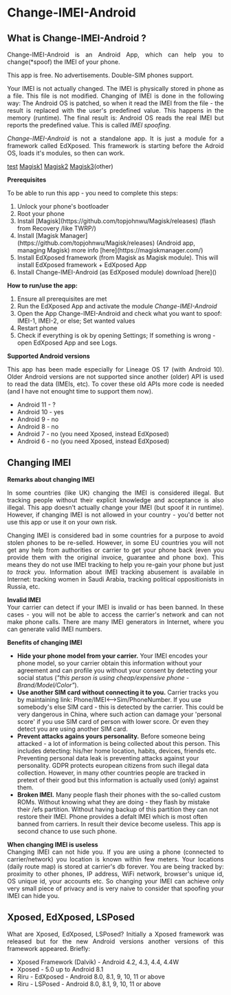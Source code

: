 # Change-IMEI-Android

## What is Change-IMEI-Android ?

<p align="justify">
Change-IMEI-Android is an Android App, which can help you to change(*spoof) the IMEI of your phone.
</p>

<p align="justify">
This app is free. No advertisements. Double-SIM phones support.
</p>


<p align="justify">
Your IMEI is not actually changed. The IMEI is physically stored in phone as a file. This file is not modified.
Changing of IMEI is done in the following way: The Android OS is patched, so when it read the IMEI from the file - 
the result is replaced with the user's predefined value. This happens in the memory (runtime). The final result
is: Android OS reads the real IMEI but reports the predefined value. This is called <i>IMEI spoofing</i>.
</p>

<p align="justify">
<i>Change-IMEI-Android</i> is not a standalone app. It is just a module for a framework called EdXposed.
This framework is starting before the Adroid OS, loads it's modules, so then can work.
</p>

[test](http://google.com)
[Magisk1](https://github.com/topjohnwu/Magisk/releases)
[Magisk2](<https://github.com/topjohnwu/Magisk/releases>)
[Magisk3](https://github.com/topjohnwu/Magisk/releases)(other)

<b>Prerequisites</b>
<p align="justify">
To be able to run this app - you need to complete this steps:
	<ol>
		<li>Unlock your phone's bootloader</li>
		<li>Root your phone</li>
		<li>Install [Magisk](https://github.com/topjohnwu/Magisk/releases) &#40;flash from Recovery /like TWRP/&#41;</li>
		<li>Install [Magisk Manager](https://github.com/topjohnwu/Magisk/releases) (Android app, managing Magisk) more info [here](https://magiskmanager.com/)</li>
		<li>Install EdXposed framework (from Magisk as Magisk module). This will install EdXposed framework + EdXposed App</li>
		<li>Install Change-IMEI-Android (as EdXposed module) download [here]()</li>
	</ol>
</p>

<b>How to run/use the app:</b>
<p align="justify">
	<ol>
		<li>Ensure all prerequisites are met</li>
		<li>Run the EdXposed App and activate the module <i>Change-IMEI-Android</i></li>
		<li>Open the App Change-IMEI-Android and check what you want to spoof: IMEI-1, IMEI-2, or else; Set wanted values</li>
		<li>Restart phone</li>
		<li>Check if everything is ok by opening Settings; If something is wrong - open EdXposed App and see Logs.</li>
	</ol>

</p>

<b>Supported Android versions</b>
<p align="justify">
This app has been made especially for Lineage OS 17 (with Android 10). 
Older Android versions are not supported since another (older) API is used to read the data (IMEIs, etc).
To cover these old APIs more code is needed (and I have not enought time to support them now).
	<ul>
		<li>Android 11 - ?</li>
		<li>Android 10 - yes</li>
		<li>Android  9 - no </li>
		<li>Android  8 - no </li>
		<li>Android  7 - no (you need Xposed, instead EdXposed)</li>
		<li>Android  6 - no (you need Xposed, instead EdXposed)</li>
	</ul>
</p>

## Changing IMEI

<b>Remarks about changing IMEI</b>
<p align="justify">
In some countries (like UK) changing the IMEI is considered illegal. But tracking people without their explicit knowledge and acceptance is also illegal. This app doesn't actually change your IMEI (but spoof it in runtime). However, if changing IMEI is not allowed in your country - you'd better not use this app or use it on your own risk. 
</p>

<p align="justify">
Changing IMEI is considered bad in some countries for a purpose to avoid stolen phones to be re-selled. 
However, in some EU countries you will not get any help from authorities or carrier to get your phone back (even you provide them with the original invoice, guarantee and phone box). This means they do not
use IMEI tracking to help you re-gain your phone but just <i>to track you</i>. 
Information about IMEI tracking abusement is available in Internet: tracking women in Saudi Arabia, tracking political oppositionists in Russia, etc.
</p>

<p align="justify">
<b>Invalid IMEI</b><br/>
Your carrier can detect if your IMEI is invalid or has been banned. In these cases - you will not be able to access the carrier's network and can not make phone calls.
There are many IMEI generators in Internet, where you can generate valid IMEI numbers.
</p>

<p align="justify">
<b>Benefits of changing IMEI</b><br/>
	<ul>
		<li>
			<b>Hide your phone model from your carrier.</b> 
			Your IMEI encodes your phone model, so your carrier obtain this information without your agreement and can profile you without your consent by detecting your
			social status (<i>"this person is using cheap/expensive phone - Brand/Model/Color"</i>).
		</li>
		<li>
			<b>Use another SIM card without connecting it to you.</b> 
			Carrier tracks you by maintaining link: Phone/IMEI<-->Sim/PhoneNumber. If you use somebody's else SIM card - this is detected by the carrier.
			This could be very dangerous in China, where such action can damage your 'personal score' if you use SIM card of person with lower score.
			Or even they detect you are using another SIM card.
		</li>
		<li>
			<b>Prevent attacks agains yours personality.</b> 
			Before someone being attacked - a lot of information is being collected about this person. This includes detecting: his/her home location, habits, devices, friends etc.
			Preventing personal data leak is preventing attacks against your personality. GDPR protects european citizens from such illegal data collection.
			However, in many other countries people are tracked in pretext of their good but this information is actually used (only) against them.
		</li>
		<li>
			<b>Broken IMEI.</b>
			Many people flash their phones with the so-called custom ROMs. Without knowing what they are doing - they flash by mistake their /efs partition.
			Without having backup of this partition they can not restore their IMEI. Phone provides a defalt IMEI which is most often banned from carriers.
			In result their device become useless. This app is second chance to use such phone.
		</li>
	</ul>
</p>

<p align="justify">
<b>When changing IMEI is useless</b><br/>
Changing IMEI can not hide you. If you are using a phone (connected to carrier/network) you location is known within few meters. Your locations (daily route map) is stored at carrier's db forever. You are being tracked by: proximity to other phones, IP address, WiFi network, browser's unique id, OS unique id, your accounts etc. So changing your IMEI can achieve only very small piece of privacy and is very naive to consider that spoofing your IMEI can hide you.
</p>

## Xposed, EdXposed, LSPosed
<p align="justify">
	What are Xposed, EdXposed, LSPosed? Initially a Xposed framework was released but for the new Android versions
	another versions of this framework appeared. Briefly:
	<ul>
		<li>Xposed Framework (Dalvik) - Android 4.2, 4.3, 4.4, 4.4W </li>
		<li>Xposed - 5.0 up to Android 8.1</li>
		<li>Riru - EdXposed - Android 8.0, 8.1, 9, 10, 11 or above</li>
		<li>Riru - LSPosed - Android 8.0, 8.1, 9, 10, 11 or above</li>
	</ul>
	
</p>

